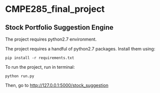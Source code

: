 # CMPE285_final_project
## Stock Portfolio Suggestion Engine

The project requires python2.7 environment.

The project requires a handful of python2.7 packages. Install them using:
```
pip install -r requirements.txt
```
To run the project, run in terminal:
```
python run.py
```
Then, go to http://127.0.0.1:5000/stock_suggestion

